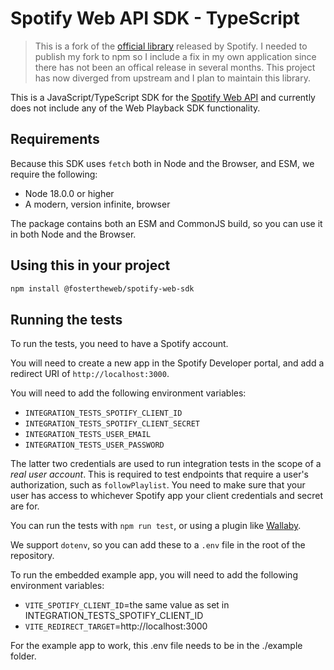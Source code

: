# Spotify Web API SDK - TypeScript

> This is a fork of the [official library](https://github.com/spotify/spotify-web-api-ts-sdk) released by Spotify. I needed to publish my fork to npm so I include a fix in my own application since there has not been an offical release in several months. This project has now diverged from upstream and I plan to maintain this library.

This is a JavaScript/TypeScript SDK for the [Spotify Web API](https://developer.spotify.com/web-api/) and currently does not include any of the Web Playback SDK functionality.

## Requirements

Because this SDK uses `fetch` both in Node and the Browser, and ESM, we require the following:

- Node 18.0.0 or higher
- A modern, version infinite, browser

The package contains both an ESM and CommonJS build, so you can use it in both Node and the Browser.

## Using this in your project

```bash
npm install @fostertheweb/spotify-web-sdk
```

## Running the tests

To run the tests, you need to have a Spotify account.

You will need to create a new app in the Spotify Developer portal, and add a redirect URI of `http://localhost:3000`.

You will need to add the following environment variables:

- `INTEGRATION_TESTS_SPOTIFY_CLIENT_ID`
- `INTEGRATION_TESTS_SPOTIFY_CLIENT_SECRET`
- `INTEGRATION_TESTS_USER_EMAIL`
- `INTEGRATION_TESTS_USER_PASSWORD`

The latter two credentials are used to run integration tests in the scope of a *real user account*. This is required to test endpoints that require a user's authorization, such as `followPlaylist`. You need to make sure that your user has access to whichever Spotify app your client credentials and secret are for.

You can run the tests with `npm run test`, or using a plugin like [Wallaby](https://wallabyjs.com/).

We support `dotenv`, so you can add these to a `.env` file in the root of the repository.

To run the embedded example app, you will need to add the following environment variables:

- `VITE_SPOTIFY_CLIENT_ID`=the same value as set in INTEGRATION_TESTS_SPOTIFY_CLIENT_ID
- `VITE_REDIRECT_TARGET`=http://localhost:3000

For the example app to work, this .env file needs to be in the ./example folder.
